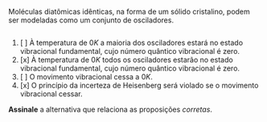 Moléculas diatômicas idênticas, na forma de um sólido cristalino, podem ser modeladas como um conjunto de osciladores.

![]()

1. [ ] À temperatura de $0 K$ a maioria dos osciladores estará no estado vibracional fundamental, cujo número quântico vibracional é zero.
2. [x] À temperatura de $0 K$ todos os osciladores estarão no estado vibracional fundamental, cujo número quântico vibracional é zero.
3. [ ] O movimento vibracional cessa a $0 K$.
4. [x] O princípio da incerteza de Heisenberg será violado se o movimento vibracional cessar.

**Assinale** a alternativa que relaciona as proposições *corretas*.
